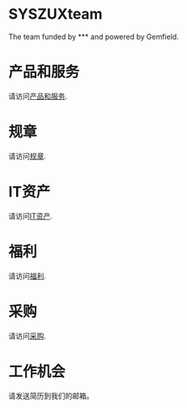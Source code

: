 # SYSZUXteam
The team funded by *** and powered by Gemfield.

# 产品和服务
请访问[产品和服务](https://github.com/CivilNet/SYSZUXteam/products).

# 规章
请访问[规章](https://github.com/CivilNet/SYSZUXteam/regulations).

# IT资产
请访问[IT资产](https://github.com/CivilNet/SYSZUXteam/assets).

# 福利
请访问[福利](https://github.com/CivilNet/SYSZUXteam/benefit).

# 采购
请访问[采购](https://github.com/CivilNet/SYSZUXteam/procurement).

# 工作机会
请发送简历到我们的邮箱。